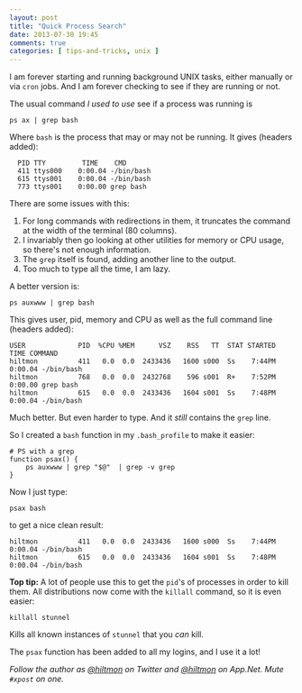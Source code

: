 ```yaml
---
layout: post
title: "Quick Process Search"
date: 2013-07-30 19:45
comments: true
categories: [ tips-and-tricks, unix ]
---
```


I am forever starting and running background UNIX tasks, either manually or via `cron` jobs. And I am forever checking to see if they are running or not.

The usual command *I used to use* see if a process was running is 

	ps ax | grep bash
	
Where `bash` is the process that may or may not be running. It gives (headers added):

	  PID TTY         TIME    CMD
	  411 ttys000    0:00.04 -/bin/bash
	  615 ttys001    0:00.04 -/bin/bash
	  773 ttys001    0:00.00 grep bash

There are some issues with this:

1. For long commands with redirections in them, it truncates the command at the width of the terminal (80 columns).
2. I invariably then go looking at other utilities for memory or CPU usage, so there's not enough information.
2. The `grep` itself is found, adding another line to the output.
3. Too much to type all the time, I am lazy.

A better version is:

	ps auxwww | grep bash
	
This gives user, pid, memory and CPU as well as the full command line (headers added): 

	USER             PID  %CPU %MEM      VSZ    RSS   TT  STAT STARTED      TIME COMMAND
	hiltmon          411   0.0  0.0  2433436   1600 s000  Ss    7:44PM   0:00.04 -/bin/bash
	hiltmon          768   0.0  0.0  2432768    596 s001  R+    7:52PM   0:00.00 grep bash
	hiltmon          615   0.0  0.0  2433436   1604 s001  Ss    7:48PM   0:00.04 -/bin/bash

Much better. But even harder to type. And it *still* contains the `grep` line.

So I created a `bash` function in my `.bash_profile` to make it easier:

	# PS with a grep
	function psax() {
    	ps auxwww | grep "$@"  | grep -v grep
	}
	
Now I just type:

	psax bash
	
to get a nice clean result:

	hiltmon          411   0.0  0.0  2433436   1600 s000  Ss    7:44PM   0:00.04 -/bin/bash
	hiltmon          615   0.0  0.0  2433436   1604 s001  Ss    7:48PM   0:00.04 -/bin/bash
	
**Top tip:** A lot of people use this to get the `pid`'s of processes in order to kill them. All distributions now come with the `killall` command, so it is even easier:

	killall stunnel
	
Kills all known instances of `stunnel` that you *can* kill.

The `psax` function has been added to all my logins, and I use it a lot!

*Follow the author as [@hiltmon](https://twitter.com/hiltmon) on Twitter and [@hiltmon](http://alpha.app.net/hiltmon) on App.Net. Mute `#xpost` on one.*